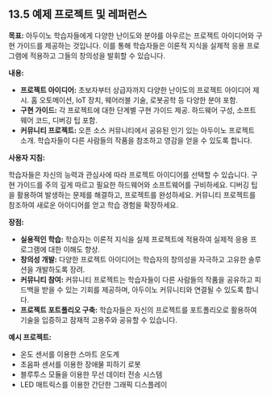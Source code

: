 ## 13.5 예제 프로젝트 및 레퍼런스

**목표:** 아두이노 학습자들에게 다양한 난이도와 분야를 아우르는 프로젝트 아이디어와 구현 가이드를 제공하는 것입니다. 이를 통해 학습자들은 이론적 지식을 실제적 응용 프로그램에 적용하고 그들의 창의성을 발휘할 수 있습니다.

**내용:**

* **프로젝트 아이디어:** 초보자부터 상급자까지 다양한 난이도의 프로젝트 아이디어 제시. 홈 오토메이션, IoT 장치, 웨어러블 기술, 로봇공학 등 다양한 분야 포함.
* **구현 가이드:** 각 프로젝트에 대한 단계별 구현 가이드 제공. 하드웨어 구성, 소프트웨어 코드, 디버깅 팁 포함.
* **커뮤니티 프로젝트:** 오픈 소스 커뮤니티에서 공유된 인기 있는 아두이노 프로젝트 소개. 학습자들이 다른 사람들의 작품을 참조하고 영감을 얻을 수 있도록 합니다.

**사용자 지침:**

학습자들은 자신의 능력과 관심사에 따라 프로젝트 아이디어를 선택할 수 있습니다. 구현 가이드를 주의 깊게 따르고 필요한 하드웨어와 소프트웨어를 구비하세요. 디버깅 팁을 활용하여 발생하는 문제를 해결하고, 프로젝트를 완성하세요. 커뮤니티 프로젝트를 참조하여 새로운 아이디어를 얻고 학습 경험을 확장하세요.

**장점:**

* **실용적인 학습:** 학습자는 이론적 지식을 실제 프로젝트에 적용하여 실제적 응용 프로그램에 대한 이해도 향상.
* **창의성 개발:** 다양한 프로젝트 아이디어는 학습자의 창의성을 자극하고 고유한 솔루션을 개발하도록 장려.
* **커뮤니티 참여:** 커뮤니티 프로젝트는 학습자들이 다른 사람들의 작품을 공유하고 피드백을 받을 수 있는 기회를 제공하며, 아두이노 커뮤니티와 연결될 수 있도록 합니다.
* **프로젝트 포트폴리오 구축:** 학습자들은 자신의 프로젝트를 포트폴리오로 활용하여 기술을 입증하고 잠재적 고용주와 공유할 수 있습니다.

**예시 프로젝트:**

* 온도 센서를 이용한 스마트 온도계
* 초음파 센서를 이용한 장애물 피하기 로봇
* 블루투스 모듈을 이용한 무선 데이터 전송 시스템
* LED 매트릭스를 이용한 간단한 그래픽 디스플레이